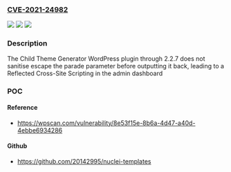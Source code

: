### [CVE-2021-24982](https://cve.mitre.org/cgi-bin/cvename.cgi?name=CVE-2021-24982)
![](https://img.shields.io/static/v1?label=Product&message=Child%20Theme%20Generator&color=blue)
![](https://img.shields.io/static/v1?label=Version&message=2.2.7%3C%3D%202.2.7%20&color=brighgreen)
![](https://img.shields.io/static/v1?label=Vulnerability&message=CWE-79%20Cross-site%20Scripting%20(XSS)&color=brighgreen)

### Description

The Child Theme Generator WordPress plugin through 2.2.7 does not sanitise escape the parade parameter before outputting it back, leading to a Reflected Cross-Site Scripting in the admin dashboard

### POC

#### Reference
- https://wpscan.com/vulnerability/8e53f15e-8b6a-4d47-a40d-4ebbe6934286

#### Github
- https://github.com/20142995/nuclei-templates

